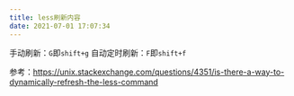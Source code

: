 ```yaml
---
title: less刷新内容
date: 2021-07-01 17:07:34
---
```


手动刷新：`G`即`shift+g`
自动定时刷新：`F`即`shift+f`

参考：<https://unix.stackexchange.com/questions/4351/is-there-a-way-to-dynamically-refresh-the-less-command>
